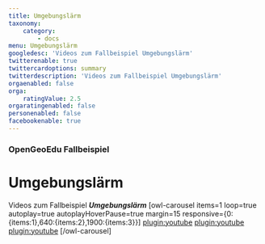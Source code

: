 ```yaml
---
title: Umgebungslärm
taxonomy:
    category:
        - docs
menu: Umgebungslärm
googledesc: 'Videos zum Fallbeispiel Umgebungslärm'
twitterenable: true
twittercardoptions: summary
twitterdescription: 'Videos zum Fallbeispiel Umgebungslärm'
orgaenabled: false
orga:
    ratingValue: 2.5
orgaratingenabled: false
personenabled: false
facebookenable: true
---
```


### OpenGeoEdu Fallbeispiel

# Umgebungslärm

Videos zum Fallbeispiel ***Umgebungslärm***
[owl-carousel items=1 loop=true autoplay=true autoplayHoverPause=true margin=15 responsive={0:{items:1},640:{items:2},1900:{items:3}}]
[plugin:youtube](https://www.youtube.com/watch?v=UJyKWAgDKr4)
[plugin:youtube](https://youtu.be/r54lcfHbi3M)
[plugin:youtube](https://youtu.be/V8Af6KyAnZI)
[/owl-carousel]



<!-- [owl-carousel items=3 loop=true autoplay=true autoplayHoverPause=true margin=10 responsive={0:{items:1},1000:{items:2},1400:{items:3}}]
![](/images/video_placeholder.png)
![](/images/video_placeholder.png)
![](/images/video_placeholder.png)
![](/images/video_placeholder.png)
![](/images/video_placeholder.png)
[/owl-carousel] -->
